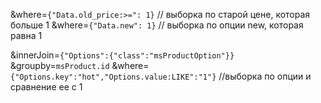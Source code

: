 &where=`{"Data.old_price:>=": 1}`  // выборка по старой цене, которая больше 1 
&where=`{"Data.new": 1}`          // выборка по опции new, которая равна 1

&innerJoin=`{"Options":{"class":"msProductOption"}}`
&groupby=`msProduct.id`
&where=`{"Options.key":"hot","Options.value:LIKE":"1"}`   //выборка по опции и сравнение ее с 1
